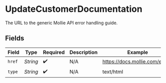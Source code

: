 # UpdateCustomerDocumentation

The URL to the generic Mollie API error handling guide.


## Fields

| Field                          | Type                           | Required                       | Description                    | Example                        |
| ------------------------------ | ------------------------------ | ------------------------------ | ------------------------------ | ------------------------------ |
| `href`                         | *String*                       | :heavy_check_mark:             | N/A                            | https://docs.mollie.com/errors |
| `type`                         | *String*                       | :heavy_check_mark:             | N/A                            | text/html                      |